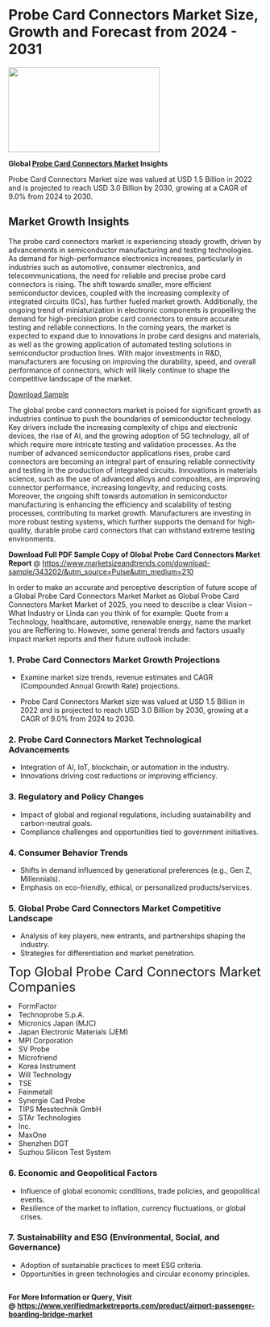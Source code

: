 <H1>Probe Card Connectors Market Size, Growth and Forecast from 2024 - 2031</H1><img class="aligncenter size-medium wp-image-584254" src="https://thirdeyenews.in/wp-content/uploads/2024/09/Global-Market-Research-300x168.jpeg" alt="" width="300" height="168" /><p><strong>Global&nbsp;<a href="https://www.marketsizeandtrends.com/download-sample/343202/&amp;utm_source=Pulse&amp;utm_medium=210">Probe Card Connectors Market</a> Insights</strong></p><p>Probe Card Connectors Market size was valued at USD 1.5 Billion in 2022 and is projected to reach USD 3.0 Billion by 2030, growing at a CAGR of 9.0% from 2024 to 2030.</p><p><h2>Market Growth Insights</h2> <p>The probe card connectors market is experiencing steady growth, driven by advancements in semiconductor manufacturing and testing technologies. As demand for high-performance electronics increases, particularly in industries such as automotive, consumer electronics, and telecommunications, the need for reliable and precise probe card connectors is rising. The shift towards smaller, more efficient semiconductor devices, coupled with the increasing complexity of integrated circuits (ICs), has further fueled market growth. Additionally, the ongoing trend of miniaturization in electronic components is propelling the demand for high-precision probe card connectors to ensure accurate testing and reliable connections. In the coming years, the market is expected to expand due to innovations in probe card designs and materials, as well as the growing application of automated testing solutions in semiconductor production lines. With major investments in R&D, manufacturers are focusing on improving the durability, speed, and overall performance of connectors, which will likely continue to shape the competitive landscape of the market.</p> <p><a href="#">Download Sample</a></p> <p>The global probe card connectors market is poised for significant growth as industries continue to push the boundaries of semiconductor technology. Key drivers include the increasing complexity of chips and electronic devices, the rise of AI, and the growing adoption of 5G technology, all of which require more intricate testing and validation processes. As the number of advanced semiconductor applications rises, probe card connectors are becoming an integral part of ensuring reliable connectivity and testing in the production of integrated circuits. Innovations in materials science, such as the use of advanced alloys and composites, are improving connector performance, increasing longevity, and reducing costs. Moreover, the ongoing shift towards automation in semiconductor manufacturing is enhancing the efficiency and scalability of testing processes, contributing to market growth. Manufacturers are investing in more robust testing systems, which further supports the demand for high-quality, durable probe card connectors that can withstand extreme testing environments. <p></p><p><span class=""><strong>Download Full PDF Sample Copy of Global Probe Card Connectors Market Report</strong> @ <a href="https://www.marketsizeandtrends.com/download-sample/343202/&amp;utm_source=Pulse&amp;utm_medium=210" target="_blank">https://www.marketsizeandtrends.com/download-sample/343202/&amp;utm_source=Pulse&amp;utm_medium=210</a></span></p><p>In order to make an accurate and perceptive description of future scope of a Global&nbsp;Probe Card Connectors Market Market as Global&nbsp;Probe Card Connectors Market Market of 2025, you need to describe a clear Vision &ndash; What Industry or Linda can you think of for example: Quote from a Technology, healthcare, automotive, renewable energy, name the market you are Reffering to. However, some general trends and factors usually impact market reports and their future outlook include:</p><h3>1.&nbsp;<strong>Probe Card Connectors Market Growth Projections</strong></h3><ul><li>Examine market size trends, revenue estimates and CAGR (Compounded Annual Growth Rate) projections.</li><li><p>Probe Card Connectors Market size was valued at USD 1.5 Billion in 2022 and is projected to reach USD 3.0 Billion by 2030, growing at a CAGR of 9.0% from 2024 to 2030.</p></li></ul><h3>2.&nbsp;<strong>Probe Card Connectors Market Technological Advancements</strong></h3><ul><li>Integration of AI, IoT, blockchain, or automation in the industry.</li><li>Innovations driving cost reductions or improving efficiency.</li></ul><h3>3.&nbsp;<strong>Regulatory and Policy Changes</strong></h3><ul><li>Impact of global and regional regulations, including sustainability and carbon-neutral goals.</li><li>Compliance challenges and opportunities tied to government initiatives.</li></ul><h3>4.&nbsp;<strong>Consumer Behavior Trends</strong></h3><ul><li>Shifts in demand influenced by generational preferences (e.g., Gen Z, Millennials).</li><li>Emphasis on eco-friendly, ethical, or personalized products/services.</li></ul><h3>5.&nbsp;<strong>Global Probe Card Connectors Market Competitive Landscape</strong></h3><ul><li>Analysis of key players, new entrants, and partnerships shaping the industry.</li><li>Strategies for differentiation and market penetration.</li></ul><p data-pm-slice="1 1 []"><span style="color: inherit; font-family: inherit; font-size: 25px;">Top Global Probe Card Connectors Market Companies</span></p><div class="" data-test-id=""><p><li>FormFactor</li><li> Technoprobe S.p.A.</li><li> Micronics Japan (MJC)</li><li> Japan Electronic Materials (JEM)</li><li> MPI Corporation</li><li> SV Probe</li><li> Microfriend</li><li> Korea Instrument</li><li> Will Technology</li><li> TSE</li><li> Feinmetall</li><li> Synergie Cad Probe</li><li> TIPS Messtechnik GmbH</li><li> STAr Technologies</li><li> Inc.</li><li> MaxOne</li><li> Shenzhen DGT</li><li> Suzhou Silicon Test System</li></p></div><h3>6.&nbsp;<strong>Economic and Geopolitical Factors</strong></h3><ul><li>Influence of global economic conditions, trade policies, and geopolitical events.</li><li>Resilience of the market to inflation, currency fluctuations, or global crises.</li></ul><h3>7.&nbsp;<strong>Sustainability and ESG (Environmental, Social, and Governance)</strong></h3><ul><li>Adoption of sustainable practices to meet ESG criteria.</li><li>Opportunities in green technologies and circular economy principles.</li></ul><h2><strong style="font-size: 14px;">For More Information or Query, Visit @&nbsp;</strong><a style="background-color: #ffffff; font-size: 14px;" href="https://www.marketsizeandtrends.com/report/probe-card-connectors-market/" target="_blank">https://www.verifiedmarketreports.com/product/airport-passenger-boarding-bridge-market</a></h2>
